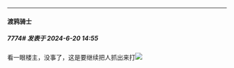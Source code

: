 ﻿
*****

####  渡鸦骑士  
##### 7774#       发表于 2024-6-20 14:55

看一眼楼主，没事了，这是要继续把人抓出来打<img src="https://static.saraba1st.com/image/smiley/face2017/042.png" referrerpolicy="no-referrer">

